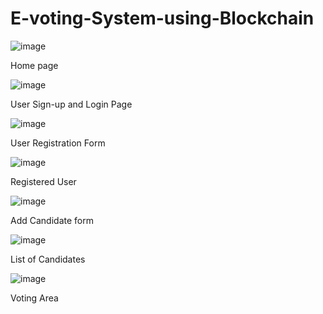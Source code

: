 # E-voting-System-using-Blockchain
![image](https://github.com/harshitcodes1/E-voting-System-using-Blockchain/assets/64720101/02cd8a93-cad7-449c-a21b-7f6434ea3a24)

Home page

![image](https://github.com/harshitcodes1/E-voting-System-using-Blockchain/assets/64720101/462d97ac-9a26-4979-bc4c-4bfcdfbe452e)

User Sign-up and Login Page

![image](https://github.com/harshitcodes1/E-voting-System-using-Blockchain/assets/64720101/358d1765-dccc-452a-92ff-925cc877659e)

User Registration Form

![image](https://github.com/harshitcodes1/E-voting-System-using-Blockchain/assets/64720101/d21a2005-a869-4e8a-aaba-55ba03e8adef)

Registered User

![image](https://github.com/harshitcodes1/E-voting-System-using-Blockchain/assets/64720101/dfdc761c-627f-426a-8d55-b1726da8191e)

Add Candidate form

![image](https://github.com/harshitcodes1/E-voting-System-using-Blockchain/assets/64720101/0a9de6a7-2e43-47f4-af8b-58f6e0debd8e)

List of Candidates

![image](https://github.com/harshitcodes1/E-voting-System-using-Blockchain/assets/64720101/9897febe-630f-4769-8985-c811e6b0c0e3)

Voting Area
